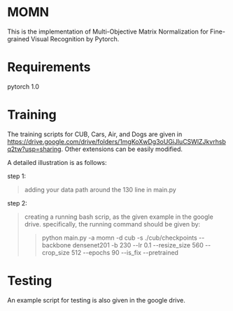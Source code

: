 # MOMN
This is the implementation of Multi-Objective Matrix Normalization for Fine-grained Visual Recognition by Pytorch.


# Requirements
pytorch 1.0

# Training
The training scripts for CUB, Cars, Air, and Dogs are given in https://drive.google.com/drive/folders/1mgKoXwDg3oUGiJluCSWlZJkvrhsbq2tw?usp=sharing.
Other extensions can be easily modified.

A detailed illustration is as follows:

step 1:
> adding your data path around the 130 line in main.py

step 2:
> creating a running bash scrip, as the given example in the google drive.
> specifically, the running command should be given by:
>> python main.py -a momn -d cub -s ./cub/checkpoints --backbone densenet201 -b 230 --lr 0.1 --resize_size 560 --crop_size 512 --epochs 90 --is_fix --pretrained

# Testing
An example script for testing is also given in the google drive.
